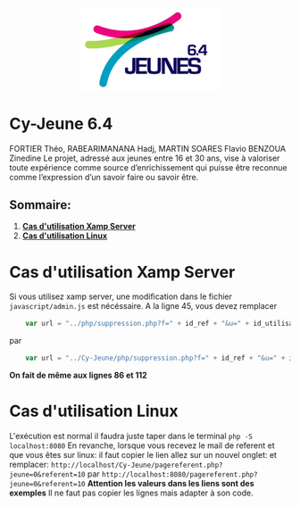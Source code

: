 <p align="center" width="100%">
    <img width="50%" src="image/pagedepres/LOGOS_JEUNES_6,4,pdpres.png">
</p>

# Cy-Jeune 6.4
FORTIER Théo, RABEARIMANANA Hadj, MARTIN SOARES Flavio BENZOUA Zinedine
Le projet, adressé aux jeunes entre 16 et 30 ans, vise à valoriser toute expérience  comme source d’enrichissement qui puisse être reconnue comme l’expression d’un  savoir faire ou savoir être. 

## Sommaire:

1. **[Cas d'utilisation Xamp Server](#xamp)**
2. **[Cas d'utilisation Linux](#linux)**

# <a name="xamp"></a>Cas d'utilisation Xamp Server
Si vous utilisez xamp server, une modification dans le fichier ```javascript/admin.js``` est nécéssaire.
A la ligne 45, vous devez remplacer
```javascript
    var url = "../php/suppression.php?f=" + id_ref + "&u=" + id_utilisateur;
```
par
```javascript
    var url = "../Cy-Jeune/php/suppression.php?f=" + id_ref + "&u=" + id_utilisateur;
```
**On fait de même aux lignes 86 et 112**

# <a name="linux"></a>Cas d'utilisation Linux

L'exécution est normal il faudra juste taper dans le terminal
```php -S localhost:8080```
En revanche, lorsque vous recevez le mail de referent et que vous êtes sur linux:
il faut copier le lien allez sur un nouvel onglet:
et remplacer:
```http://localhost/Cy-Jeune/pagereferent.php?jeune=0&referent=10```
par
```http://localhost:8080/pagereferent.php?jeune=0&referent=10```
**Attention les valeurs dans les liens sont des exemples**
Il ne faut pas copier les lignes mais adapter à son code.
